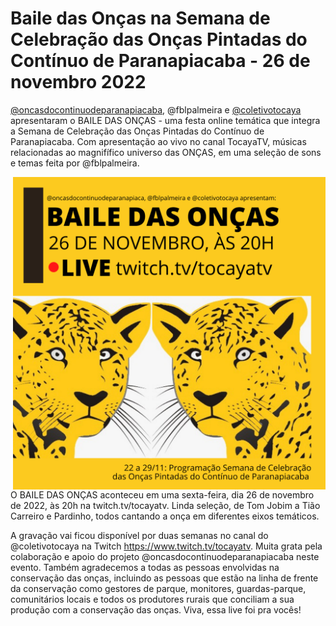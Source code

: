 # Baile das Onças na Semana de Celebração das Onças Pintadas do Contínuo de Paranapiacaba - 26 de novembro 2022

[@oncasdocontinuodeparanapiacaba](<https://www.instagram.com/oncasdocontinuodeparanapiacaba/>), @fblpalmeira e [@coletivotocaya](https://www.instagram.com/coletivotocaya/) apresentaram o BAILE DAS ONÇAS - uma festa online temática que integra a Semana de Celebração das Onças Pintadas do Contínuo de Paranapiacaba. Com apresentação ao vivo no canal TocayaTV, músicas relacionadas ao magnifífico universo das ONÇAS, em uma seleção de sons e temas feita por @fblpalmeira.

<img src="https://github.com/fblpalmeira/Baile_das_Oncas/blob/main/data/BAILE%20DAS%20ONCAS.png" align="right" width = "500px"/>

O BAILE DAS ONÇAS aconteceu em uma sexta-feira, dia 26 de novembro de 2022, às 20h na twitch.tv/tocayatv. Linda seleção, de Tom Jobim a Tião Carreiro e Pardinho, todos cantando a onça em diferentes eixos temáticos. 

A gravação vai ficou disponível por duas semanas no canal do @coletivotocaya na Twitch <https://www.twitch.tv/tocayatv>. Muita grata pela colaboração e apoio do projeto @oncasdocontinuodeparanapiacaba neste evento. Também agradecemos a todas as pessoas envolvidas na conservação das onças, incluindo as pessoas que estão na linha de frente da conservação como gestores de parque, monitores, guardas-parque, comunitários locais e todos os produtores rurais que conciliam a sua produção com a conservação das onças. Viva, essa live foi pra vocês!
